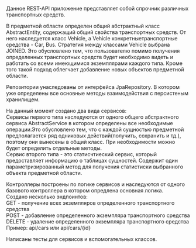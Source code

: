 Данное REST-API приложение представляет собой спрочник различных транспортных средств.

В предметной области определен общий абстрактный класс AbstractEntity, содержащий общий свойства транспортных средств. От него наследуется класс Vehicle, а Vehicle конкретныетранспортные средства - Car, Bus. Стратегия между классами Vehicle выбрана JOINED. Это обусловлено тем, что пользователю помимо получения определенных транспортных средств будет необходимо видеть и работать со всеми имеющимися экземплярами каждого типа. Кроме того такой подход облегчает добавление новых объектов предметной области.

Репозитории унаследованы от интерфейса JpaRepository. В котором уже определены все основные методы взаимодействия с персистеным хранилищем.

На данный момент создано два вида сервисов:  
Сервисы первого типа наследуются от одного общего абстрактного сервиса AbstractService в котором определены все необходимые операции.Это обусловлено тем, что с каждой сущностью предметной предполагается ряд одниковых действий(получить, сохранить и тд.), поэтому они вынесены в общий класс. При необходимости можно будет определить отдельные методы.  
  Сервис второго типа - это статисчтиеский сервис, который предоставляет информацию о таблицах сущностей. Содержит один параметризированный метод для получения статистиски выбранного объекта предметной области.  

Контроллеры построены по логике сервисов и наследуются от одного базового контроллера в котором опредлена основная логика.  
Создано несколько эндпоинтов:  
 GET - получение всех экземпляров определенного транспортного средства  
 POST - добавление определенного экземпляра транспортного средства  
 DELETE - удаление определенного экземпляра транспортного средства  
Пример: api/cars или api/cars/{id}  
	
Написаны тесты для сервисов и вспомогательных классов.
